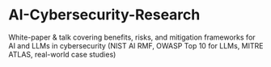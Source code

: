 # AI-Cybersecurity-Research
White-paper &amp; talk covering benefits, risks, and mitigation frameworks for AI and LLMs in cybersecurity (NIST AI RMF, OWASP Top 10 for LLMs, MITRE ATLAS, real-world case studies)
